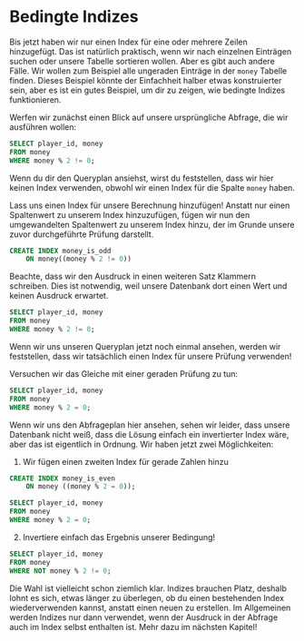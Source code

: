 # Bedingte Indizes

Bis jetzt haben wir nur einen Index für eine oder mehrere Zeilen hinzugefügt.
Das ist natürlich praktisch, wenn wir nach einzelnen Einträgen suchen oder unsere Tabelle sortieren wollen.
Aber es gibt auch andere Fälle.
Wir wollen zum Beispiel alle ungeraden Einträge in der `money` Tabelle finden.
Dieses Beispiel könnte der Einfachheit halber etwas konstruierter sein, aber es ist ein gutes Beispiel, um dir zu zeigen, wie bedingte Indizes funktionieren.

Werfen wir zunächst einen Blick auf unsere ursprüngliche Abfrage, die wir ausführen wollen:

```sql
SELECT player_id, money
FROM money
WHERE money % 2 != 0;
```

Wenn du dir den Queryplan ansiehst, wirst du feststellen, dass wir hier keinen Index verwenden, obwohl wir einen Index für die Spalte `money` haben.

Lass uns einen Index für unsere Berechnung hinzufügen!
Anstatt nur einen Spaltenwert zu unserem Index hinzuzufügen, fügen wir nun den umgewandelten Spaltenwert zu unserem Index hinzu, der im Grunde unsere zuvor durchgeführte Prüfung darstellt.

```sql
CREATE INDEX money_is_odd 
    ON money((money % 2 != 0))
```

Beachte, dass wir den Ausdruck in einen weiteren Satz Klammern schreiben.
Dies ist notwendig, weil unsere Datenbank dort einen Wert und keinen Ausdruck erwartet.

```sql
SELECT player_id, money
FROM money
WHERE money % 2 != 0;
```

Wenn wir uns unseren Queryplan jetzt noch einmal ansehen, werden wir feststellen, dass wir tatsächlich einen Index für unsere Prüfung verwenden!

Versuchen wir das Gleiche mit einer geraden Prüfung zu tun:

```sql
SELECT player_id, money
FROM money
WHERE money % 2 = 0;
```

Wenn wir uns den Abfrageplan hier ansehen, sehen wir leider, dass unsere Datenbank nicht weiß, dass die Lösung einfach ein invertierter Index wäre, aber das ist eigentlich in Ordnung. Wir haben jetzt zwei Möglichkeiten:

1. Wir fügen einen zweiten Index für gerade Zahlen hinzu

```sql
CREATE INDEX money_is_even
    ON money ((money % 2 = 0));

SELECT player_id, money
FROM money
WHERE money % 2 = 0;
```
2. Invertiere einfach das Ergebnis unserer Bedingung!

```sql
SELECT player_id, money
FROM money
WHERE NOT money % 2 != 0;
```

Die Wahl ist vielleicht schon ziemlich klar.
Indizes brauchen Platz, deshalb lohnt es sich, etwas länger zu überlegen, ob du einen bestehenden Index wiederverwenden kannst, anstatt einen neuen zu erstellen.
Im Allgemeinen werden Indizes nur dann verwendet, wenn der Ausdruck in der Abfrage auch im Index selbst enthalten ist.
Mehr dazu im nächsten Kapitel!
